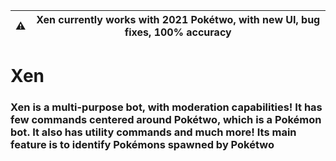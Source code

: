 | ⚠️  |      Xen currently works with 2021 Pokétwo, with new UI, bug fixes, 100% accuracy      |
|----------|:-------------:|

# Xen
### Xen is a multi-purpose bot, with moderation capabilities! It has few commands centered around Pokétwo, which is a Pokémon bot. It also has utility commands and much more! Its main feature is to identify Pokémons spawned by Pokétwo
